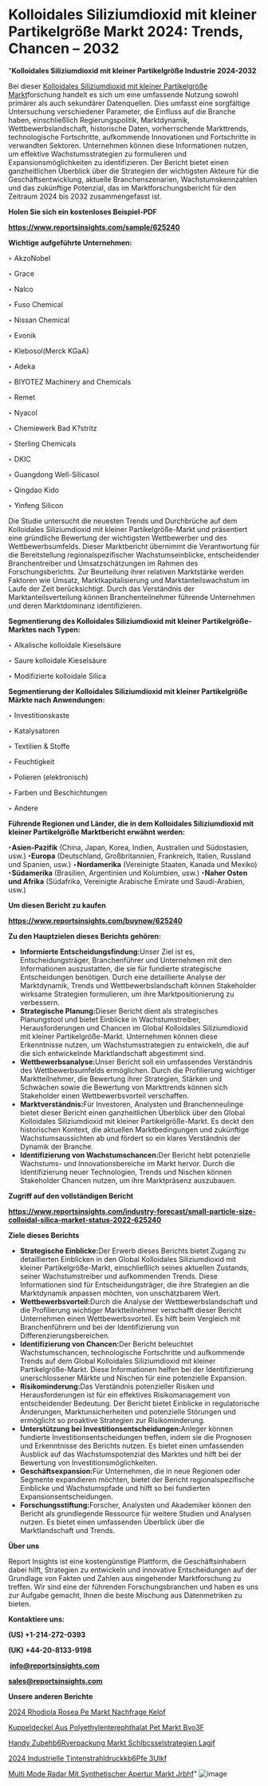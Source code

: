 # Kolloidales Siliziumdioxid mit kleiner Partikelgröße Markt 2024: Trends, Chancen – 2032

"<strong><b>Kolloidales Siliziumdioxid mit kleiner Partikelgröße Industrie 2024-2032</b></strong>

Bei dieser <a href=https://www.reportsinsights.com/sample/625240>Kolloidales Siliziumdioxid mit kleiner Partikelgröße Markt</a>forschung handelt es sich um eine umfassende Nutzung sowohl primärer als auch sekundärer Datenquellen. Dies umfasst eine sorgfältige Untersuchung verschiedener Parameter, die Einfluss auf die Branche haben, einschließlich Regierungspolitik, Marktdynamik, Wettbewerbslandschaft, historische Daten, vorherrschende Markttrends, technologische Fortschritte, aufkommende Innovationen und Fortschritte in verwandten Sektoren. Unternehmen können diese Informationen nutzen, um effektive Wachstumsstrategien zu formulieren und Expansionsmöglichkeiten zu identifizieren. Der Bericht bietet einen ganzheitlichen Überblick über die Strategien der wichtigsten Akteure für die Geschäftsentwicklung, aktuelle Branchenszenarien, Wachstumskennzahlen und das zukünftige Potenzial, das im Marktforschungsbericht für den Zeitraum 2024 bis 2032 zusammengefasst ist.

<strong><b>Holen Sie sich ein kostenloses Beispiel-PDF</b></strong>

<a href=https://www.reportsinsights.com/sample/625240><strong><u>https://www.reportsinsights.com/sample/625240</u></strong></a>

<strong>Wichtige aufgeführte Unternehmen:</strong>

‣ AkzoNobel

‣ Grace

‣ Nalco

‣ Fuso Chemical

‣ Nissan Chemical

‣ Evonik

‣ Klebosol(Merck KGaA)

‣ Adeka

‣ BIYOTEZ Machinery and Chemicals

‣ Remet

‣ Nyacol

‣ Chemiewerk Bad K?stritz

‣ Sterling Chemicals

‣ DKIC

‣ Guangdong Well-Silicasol

‣ Qingdao Kido

‣ Yinfeng Silicon

Die Studie untersucht die neuesten Trends und Durchbrüche auf dem Kolloidales Siliziumdioxid mit kleiner Partikelgröße-Markt und präsentiert eine gründliche Bewertung der wichtigsten Wettbewerber und des Wettbewerbsumfelds. Dieser Marktbericht übernimmt die Verantwortung für die Bereitstellung regionalspezifischer Wachstumseinblicke, entscheidender Branchentreiber und Umsatzschätzungen im Rahmen des Forschungsberichts. Zur Beurteilung ihrer relativen Marktstärke werden Faktoren wie Umsatz, Marktkapitalisierung und Marktanteilswachstum im Laufe der Zeit berücksichtigt. Durch das Verständnis der Marktanteilsverteilung können Branchenteilnehmer führende Unternehmen und deren Marktdominanz identifizieren.

<strong>Segmentierung des Kolloidales Siliziumdioxid mit kleiner Partikelgröße-Marktes nach Typen:</strong>

‣ Alkalische kolloidale Kieselsäure

‣ Saure kolloidale Kieselsäure

‣ Modifizierte kolloidale Silica

<strong>Segmentierung der Kolloidales Siliziumdioxid mit kleiner Partikelgröße Märkte nach Anwendungen:</strong>

‣ Investitionskaste

‣ Katalysatoren

‣ Textilien & Stoffe

‣ Feuchtigkeit

‣ Polieren (elektronisch)

‣ Farben und Beschichtungen

‣ Andere

<strong><b>Führende Regionen und Länder, die in dem Kolloidales Siliziumdioxid mit kleiner Partikelgröße Marktbericht erwähnt werden:</b></strong>

<strong><b>‣Asien-Pazifik</b></strong> (China, Japan, Korea, Indien, Australien und Südostasien, usw.)
<strong><b>‣Europa</b></strong> (Deutschland, Großbritannien, Frankreich, Italien, Russland und Spanien, usw.)
‣<strong><b>Nordamerika</b></strong> (Vereinigte Staaten, Kanada und Mexiko)
<strong><b>‣Südamerika</b></strong> (Brasilien, Argentinien und Kolumbien, usw.)
<strong><b>‣Naher Osten und Afrika</b></strong> (Südafrika, Vereinigte Arabische Emirate und Saudi-Arabien, usw.)

<strong>Um diesen Bericht zu kaufen</strong>

<a href=https://www.reportsinsights.com/buynow/625240><strong><u>https://www.reportsinsights.com/buynow/625240</u></strong></a>

<strong><b>Zu den Hauptzielen dieses Berichts gehören:</b></strong>
<ul>
  <li><b></b><strong><b>Informierte Entscheidungsfindung:</b></strong>Unser Ziel ist es, Entscheidungsträger, Branchenführer und Unternehmen mit den Informationen auszustatten, die sie für fundierte strategische Entscheidungen benötigen. Durch eine detaillierte Analyse der Marktdynamik, Trends und Wettbewerbslandschaft können Stakeholder wirksame Strategien formulieren, um ihre Marktpositionierung zu verbessern.</li>
  <li><b></b><strong><b>Strategische Planung:</b></strong>Dieser Bericht dient als strategisches Planungstool und bietet Einblicke in Wachstumstreiber, Herausforderungen und Chancen im Global Kolloidales Siliziumdioxid mit kleiner Partikelgröße-Markt. Unternehmen können diese Erkenntnisse nutzen, um Wachstumsstrategien zu entwickeln, die auf die sich entwickelnde Marktlandschaft abgestimmt sind.</li>
  <li><b></b><strong><b>Wettbewerbsanalyse:</b></strong>Unser Bericht soll ein umfassendes Verständnis des Wettbewerbsumfelds ermöglichen. Durch die Profilierung wichtiger Marktteilnehmer, die Bewertung ihrer Strategien, Stärken und Schwächen sowie die Bewertung von Markttrends können sich Stakeholder einen Wettbewerbsvorteil verschaffen.</li>
  <li><b></b><strong><b>Marktverständnis:</b></strong>Für Investoren, Analysten und Branchenneulinge bietet dieser Bericht einen ganzheitlichen Überblick über den Global Kolloidales Siliziumdioxid mit kleiner Partikelgröße-Markt. Es deckt den historischen Kontext, die aktuellen Marktbedingungen und zukünftige Wachstumsaussichten ab und fördert so ein klares Verständnis der Dynamik der Branche.</li>
  <li><b></b><strong><b>Identifizierung von Wachstumschancen:</b></strong>Der Bericht hebt potenzielle Wachstums- und Innovationsbereiche im Markt hervor. Durch die Identifizierung neuer Technologien, Trends und Nischen können Stakeholder Chancen nutzen, um ihre Marktpräsenz auszubauen.</li>
</ul>
<strong>Zugriff auf den vollständigen Bericht</strong>

<a href=https://www.reportsinsights.com/industry-forecast/small-particle-size-colloidal-silica-market-status-2022-625240><strong>https://www.reportsinsights.com/industry-forecast/small-particle-size-colloidal-silica-market-status-2022-625240</strong></a>

<strong><b>Ziele dieses Berichts</b></strong>
<ul>
  <li><b></b><strong><b>Strategische Einblicke:</b></strong>Der Erwerb dieses Berichts bietet Zugang zu detaillierten Einblicken in den Global Kolloidales Siliziumdioxid mit kleiner Partikelgröße-Markt, einschließlich seines aktuellen Zustands, seiner Wachstumstreiber und aufkommenden Trends. Diese Informationen sind für Entscheidungsträger, die ihre Strategien an die Marktdynamik anpassen möchten, von unschätzbarem Wert.</li>
  <li><b></b><strong><b>Wettbewerbsvorteil:</b></strong>Durch die Analyse der Wettbewerbslandschaft und die Profilierung wichtiger Marktteilnehmer verschafft dieser Bericht Unternehmen einen Wettbewerbsvorteil. Es hilft beim Vergleich mit Branchenführern und bei der Identifizierung von Differenzierungsbereichen.</li>
  <li><b></b><strong><b>Identifizierung von Chancen:</b></strong>Der Bericht beleuchtet Wachstumschancen, technologische Fortschritte und aufkommende Trends auf dem Global Kolloidales Siliziumdioxid mit kleiner Partikelgröße-Markt. Diese Informationen helfen bei der Identifizierung unerschlossener Märkte und Nischen für eine potenzielle Expansion.</li>
  <li><b></b><strong><b>Risikominderung:</b></strong>Das Verständnis potenzieller Risiken und Herausforderungen ist für ein effektives Risikomanagement von entscheidender Bedeutung. Der Bericht bietet Einblicke in regulatorische Änderungen, Marktunsicherheiten und potenzielle Störungen und ermöglicht so proaktive Strategien zur Risikominderung.</li>
  <li><b></b><strong><b>Unterstützung bei Investitionsentscheidungen:</b></strong>Anleger können fundierte Investitionsentscheidungen treffen, indem sie die Prognosen und Erkenntnisse des Berichts nutzen. Es bietet einen umfassenden Ausblick auf das Wachstumspotenzial des Marktes und hilft bei der Bewertung von Investitionsmöglichkeiten.</li>
  <li><b></b><strong><b>Geschäftsexpansion:</b></strong>Für Unternehmen, die in neue Regionen oder Segmente expandieren möchten, bietet der Bericht regionalspezifische Einblicke und Wachstumspfade und hilft so bei fundierten Expansionsentscheidungen.</li>
  <li><b></b><strong><b>Forschungsstiftung:</b></strong>Forscher, Analysten und Akademiker können den Bericht als grundlegende Ressource für weitere Studien und Analysen nutzen. Es bietet einen umfassenden Überblick über die Marktlandschaft und Trends.</li>
</ul>
<strong>Über uns</strong>

Report Insights ist eine kostengünstige Plattform, die Geschäftsinhabern dabei hilft, Strategien zu entwickeln und innovative Entscheidungen auf der Grundlage von Fakten und Zahlen aus eingehender Marktforschung zu treffen. Wir sind eine der führenden Forschungsbranchen und haben es uns zur Aufgabe gemacht, Ihnen die beste Mischung aus Datenmetriken zu bieten.

<strong>Kontaktiere uns:</strong>

<strong>(US) +1-214-272-0393</strong>

<strong>(UK) +44-20-8133-9198</strong>

<strong> </strong><a href=info@reportsinsights.com><strong><u>info@reportsinsights.com</u></strong></a>

<a href=sales@reportsinsights.com><strong><u>sales@reportsinsights.com</u></strong></a>

<strong>Unsere anderen Berichte</strong>

<a href=https://de.linkedin.com/pulse/2024-rhodiola-rosea-pe-markt-nachfrage-kelof/>2024 Rhodiola Rosea Pe Markt Nachfrage Kelof</a>

<a href=https://de.linkedin.com/pulse/kuppeldeckel-aus-polyethylenterephthalat-pet-markt-bvo3f/>Kuppeldeckel Aus Polyethylenterephthalat Pet Markt Bvo3F</a>

<a href=https://de.linkedin.com/pulse/handy-zubeh%C3%B6rverpackung-markt-schl%C3%BCsselstrategien-lagjf/>Handy Zubehb6Rverpackung Markt Schlbcsselstrategien Lagjf</a>

<a href=https://de.linkedin.com/pulse/2024-industrielle-tintenstrahldruckk%C3%B6pfe-3ulkf/>2024 Industrielle Tintenstrahldruckkb6Pfe 3Ulkf</a>

<a href=https://de.linkedin.com/pulse/multi-mode-radar-mit-synthetischer-apertur-markt-jrbhf/>Multi Mode Radar Mit Synthetischer Apertur Markt Jrbhf</a>"
![image](https://github.com/Jaayaachit/RIMarket/assets/158452289/57f49bec-9572-4a2d-9b0a-af709d3c2b0a)
